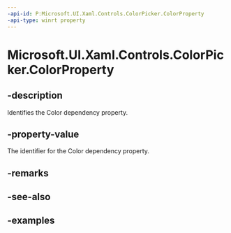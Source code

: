 ```yaml
---
-api-id: P:Microsoft.UI.Xaml.Controls.ColorPicker.ColorProperty
-api-type: winrt property
---
```

<!-- Property syntax.
public DependencyProperty ColorProperty { get; }
-->

# Microsoft.UI.Xaml.Controls.ColorPicker.ColorProperty


## -description

Identifies the Color dependency property.


## -property-value

The identifier for the Color dependency property.


## -remarks


## -see-also


## -examples


